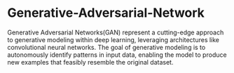 # Generative-Adversarial-Network
Generative Adversarial Networks(GAN) represent a cutting-edge approach to generative modeling within deep learning, leveraging architectures like convolutional neural networks. The goal of generative modeling is to autonomously identify patterns in input data, enabling the model to produce new examples that feasibly resemble the original dataset.
